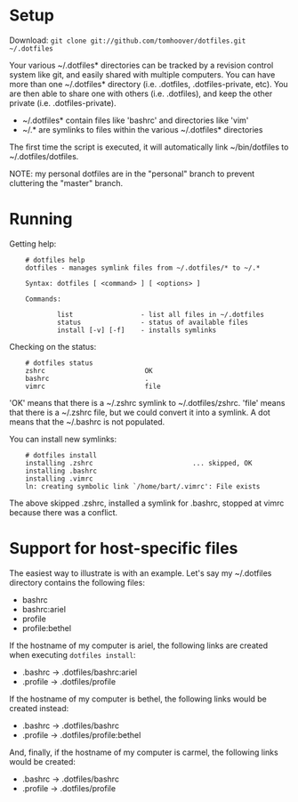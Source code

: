 Setup
=====

Download: <code>git clone git://github.com/tomhoover/dotfiles.git ~/.dotfiles</code>

Your various ~/.dotfiles* directories can be tracked by a revision control system like git, and easily shared with multiple computers.  You can have more than one ~/.dotfiles* directory (i.e. .dotfiles, .dotfiles-private, etc).  You are then able to share one with others (i.e. .dotfiles), and keep the other private (i.e. .dotfiles-private).

  * ~/.dotfiles* contain files like 'bashrc' and directories like 'vim'
  * ~/.* are symlinks to files within the various ~/.dotfiles* directories

The first time the script is executed, it will automatically link ~/bin/dotfiles to ~/.dotfiles/dotfiles.

NOTE: my personal dotfiles are in the "personal" branch to prevent cluttering the "master" branch.

Running
=======

Getting help:

        # dotfiles help
        dotfiles - manages symlink files from ~/.dotfiles/* to ~/.*

        Syntax: dotfiles [ <command> ] [ <options> ]

        Commands:

                list                 - list all files in ~/.dotfiles
                status               - status of available files
                install [-v] [-f]    - installs symlinks

Checking on the status:

        # dotfiles status
        zshrc                         OK
        bashrc                        .
        vimrc                         file

'OK' means that there is a ~/.zshrc symlink to ~/.dotfiles/zshrc.  'file'
means that there is a ~/.zshrc file, but we could convert it into a
symlink.  A dot means that the ~/.bashrc is not populated.

You can install new symlinks:

        # dotfiles install
        installing .zshrc                         ... skipped, OK
        installing .bashrc
        installing .vimrc
        ln: creating symbolic link `/home/bart/.vimrc': File exists

The above skipped .zshrc, installed a symlink for .bashrc, stopped at
vimrc because there was a conflict.

Support for host-specific files
===============================

The easiest way to illustrate is with an example.  Let's say my ~/.dotfiles directory contains the following files:

  * bashrc
  * bashrc:ariel
  * profile
  * profile:bethel

If the hostname of my computer is ariel, the following links are created when executing <code>dotfiles install</code>:

  * .bashrc -> .dotfiles/bashrc:ariel
  * .profile -> .dotfiles/profile

If the hostname of my computer is bethel, the following links would be created instead:

  * .bashrc -> .dotfiles/bashrc
  * .profile -> .dotfiles/profile:bethel

And, finally, if the hostname of my computer is carmel, the following links would be created:

  * .bashrc -> .dotfiles/bashrc
  * .profile -> .dotfiles/profile

